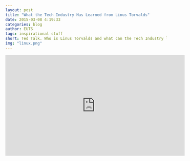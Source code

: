 ```yaml
---
layout: post
title: "What the Tech Industry Has Learned from Linus Torvalds"
date: 2015-03-08 4:19:33
categories: blog
author: EUTS
tags: inspirational stuff
short: Ted Talk. Who is Linus Torvalds and what can the Tech Industry learn from him? Jim Zemlin at TEDxConcordiaUPortland
img: "linux.png"
---
```



<div style="text-align:center">
<iframe width="560" height="315" src="https://www.youtube.com/embed/7XTHdcmjenI" frameborder="0" allowfullscreen></iframe>
</div>
